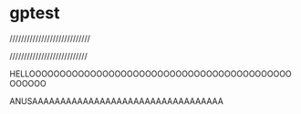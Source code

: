 # gptest 
////////////////////////////

///////////////////////////

HELLOOOOOOOOOOOOOOOOOOOOOOOOOOOOOOOOOOOOOOOOOOOOOOOOO

ANUSAAAAAAAAAAAAAAAAAAAAAAAAAAAAAAAAAA